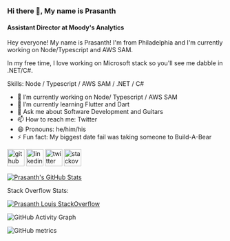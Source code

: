 ### Hi there 👋, My name is Prasanth
#### Assistant Director at Moody's Analytics

Hey everyone! My name is Prasanth! I'm from Philadelphia and I'm currently working on Node/Typescript and AWS SAM. 

In my free time, I love working on Microsoft stack so you'll see me dabble in .NET/C#.


Skills: Node / Typescript / AWS SAM / .NET / C#

- 🔭 I’m currently working on Node/ Typescript / AWS SAM 
- 🌱 I’m currently learning Flutter and Dart 
- 💬 Ask me about Software Development and Guitars 
- 📫 How to reach me: Twitter 
- 😄 Pronouns: he/him/his 
- ⚡ Fun fact: My biggest date fail was taking someone to Build-A-Bear 


[<img src='https://cdn.jsdelivr.net/npm/simple-icons@3.0.1/icons/github.svg' alt='github' height='40'>](https://github.com/prasanthlouis)  [<img src='https://cdn.jsdelivr.net/npm/simple-icons@3.0.1/icons/linkedin.svg' alt='linkedin' height='40'>](https://www.linkedin.com/in/prasanthlouis/)  [<img src='https://cdn.jsdelivr.net/npm/simple-icons@3.0.1/icons/twitter.svg' alt='twitter' height='40'>](https://twitter.com/prasanthlouis)  [<img src='https://cdn.jsdelivr.net/npm/simple-icons@3.0.1/icons/stackoverflow.svg' alt='stackoverflow' height='40'>](https://stackoverflow.com/users/3293761)  

<a href="https://github.com/prasanthlouis/prasanthlouis">
  <img align="center" src="https://github-readme-stats.vercel.app/api?username=prasanthlouis&show_icons=true&line_height=27&count_private=true&title_color=ffffff&text_color=c9cacc&icon_color=2bbc8a&bg_color=1d1f21" alt="Prasanth's GitHub Stats" />
</a>

Stack Overflow Stats:

[![Prasanth Louis StackOverflow](https://stackoverflow-badge.herokuapp.com/api/StackOverflowBadge/3293761)](https://stackoverflow.com/users/3293761/prasanth-louis)
<!-- icons with padding -->

![GitHub Activity Graph](https://activity-graph.herokuapp.com/graph?username=prasanthlouis)  

![GitHub metrics](https://metrics.lecoq.io/prasanthlouis)  


[1.1]: http://i.imgur.com/tXSoThF.png (twitter icon with padding)
[2.1]: http://i.imgur.com/0o48UoR.png (github icon with padding)

<!-- icons without padding --> 

[1.2]: http://i.imgur.com/wWzX9uB.png (My Twitter)
[2.2]: http://i.imgur.com/9I6NRUm.png (github icon without padding)
[3.2]: https://raw.githubusercontent.com/MartinHeinz/MartinHeinz/master/linkedin-3-16.png (My LinkedIn)

<!-- links to your social media accounts -->
[2]: https://github.com/prasanthlouis
